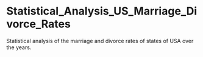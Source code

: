 # Statistical_Analysis_US_Marriage_Divorce_Rates
Statistical analysis of the marriage and divorce rates of states of USA over the years.
